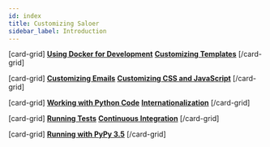 ```yaml
---
id: index
title: Customizing Saloer
sidebar_label: Introduction
---
```


[card-grid]
[**Using Docker for Development**](customization/docker.md)
[**Customizing Templates**](customization/templates.md)
[/card-grid]

[card-grid]
[**Customizing Emails**](customization/emails.md)
[**Customizing CSS and JavaScript**](customization/frontend.md)
[/card-grid]

[card-grid]
[**Working with Python Code**](customization/backend.md)
[**Internationalization**](customization/i18n.md)
[/card-grid]

[card-grid]
[**Running Tests**](customization/running-tests.md)
[**Continuous Integration**](customization/continuous-integration.md)
[/card-grid]

[card-grid]
[**Running with PyPy 3.5**](customization/pypy.md)
[/card-grid]
